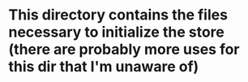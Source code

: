 # This directory contains the files necessary to initialize the store (there are probably more uses for this dir that I'm unaware of)